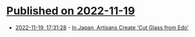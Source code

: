 # [Published on 2022-11-19](index.md)

* [2022-11-19, 17:31:28](https://news.ycombinator.com/item?id=33672325) - [In Japan, Artisans Create ‘Cut Glass from Edo’](https://www.nytimes.com/2022/11/14/fashion/craftsmanship-glass-cutting-japan.html)
